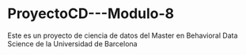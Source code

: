 # ProyectoCD---Modulo-8
Este es un proyecto de ciencia de datos del Master en Behavioral Data Science de la Universidad de Barcelona
